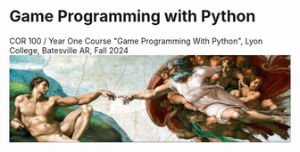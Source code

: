 # Game Programming with Python
COR 100 / Year One Course "Game Programming With Python", Lyon College, Batesville AR, Fall 2024
![poster](./img/poster.png)